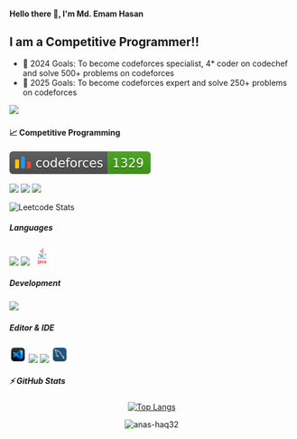 #### Hello there 👋, I'm Md. Emam Hasan

## I am a Competitive Programmer!!

- 🥅 2024 Goals: To become codeforces specialist, 4* coder on codechef and solve 500+ problems on codeforces
- 🥅 2025 Goals: To become codeforces expert and solve 250+ problems on codeforces



![](https://komarev.com/ghpvc/?username=anas-haq32&base=0)
#### 📈 Competitive Programming

![](https://raw.githubusercontent.com/emamhasan1804/demo/main/output/max_rating.svg)

![](https://raw.githubusercontent.com/anas_pro/demo/main/output/light_card.svg#gh-dark-mode-only)
![](https://raw.githubusercontent.com/anas_pro/demo/main/output/light_card.svg)
[![](https://atcoder-stats-git-main-akmhmgc.vercel.app/api?username=crazyha)](https://github.com/akmhmgc/atcoder-stats)




![Leetcode Stats](https://leetcard.jacoblin.cool/anas_haq?theme=dark)



##### Languages 
<img src="https://upload.wikimedia.org/wikipedia/commons/1/19/C_Logo.png" width="30"/></a>
<img src="https://upload.wikimedia.org/wikipedia/commons/1/18/ISO_C%2B%2B_Logo.svg" width="30"/></a>
<img src="src/java.png" width="35"/></a>



##### Development

<img src="src/pngegg.png" width="30" /></a>

##### Editor & IDE
<img src="src/vs.png" width="30"/></a>
<img src="src/android-studio-icon.png" width="30"/></a>
<img src="src/pngwing.com.png" width="30"/></a>
<img src="src/mysql_workbench_macos_bigsur_icon_189924.png" width="30"/></a>

<!-- [![Top Langs](https://github-readme-stats.vercel.app/api/top-langs/?username=anas-haq32)](https://github.com/anuraghazra/github-readme-stats) -->

##### :zap: GitHub Stats
<div align="center">
  
  [![Top Langs](https://github-readme-stats.vercel.app/api/top-langs/?username=anas-haq32)](https://github.com/anuraghazra/github-readme-stats)
  
</div>

<p align="center"> <img src="https://github-readme-stats.vercel.app/api?username=anas-haq32&show_icons=true&count_private=true&theme=dark" alt="anas-haq32" />



